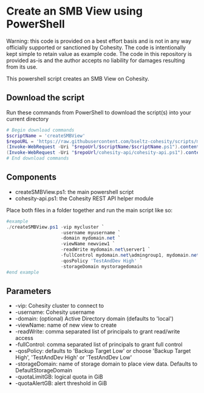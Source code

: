 # Create an SMB View using PowerShell

Warning: this code is provided on a best effort basis and is not in any way officially supported or sanctioned by Cohesity. The code is intentionally kept simple to retain value as example code. The code in this repository is provided as-is and the author accepts no liability for damages resulting from its use.

This powershell script creates an SMB View on Cohesity.

## Download the script

Run these commands from PowerShell to download the script(s) into your current directory

```powershell
# Begin download commands
$scriptName = 'createSMBView'
$repoURL = 'https://raw.githubusercontent.com/bseltz-cohesity/scripts/master/powershell'
(Invoke-WebRequest -Uri "$repoUrl/$scriptName/$scriptName.ps1").content | Out-File "$scriptName.ps1"; (Get-Content "$scriptName.ps1") | Set-Content "$scriptName.ps1"
(Invoke-WebRequest -Uri "$repoUrl/cohesity-api/cohesity-api.ps1").content | Out-File cohesity-api.ps1; (Get-Content cohesity-api.ps1) | Set-Content cohesity-api.ps1
# End download commands
```

## Components

* createSMBView.ps1: the main powershell script
* cohesity-api.ps1: the Cohesity REST API helper module

Place both files in a folder together and run the main script like so:

```powershell
#example
./createSMBView.ps1 -vip mycluster `
                    -username myusername `
                    -domain mydomain.net `
                    -viewName newview1 `
                    -readWrite mydomain.net\server1 `
                    -fullControl mydomain.net\admingroup1, mydomain.net\admingroup2 `
                    -qosPolicy 'TestAndDev High' `
                    -storageDomain mystoragedomain
#end example
```

## Parameters

* -vip: Cohesity cluster to connect to
* -username: Cohesity username
* -domain: (optional) Active Directory domain (defaults to 'local')
* -viewName: name of new view to create
* -readWrite: comma separated list of principals to grant read/write access
* -fullControl: comma separated list of principals to grant full control
* -qosPolicy: defaults to 'Backup Target Low' or choose 'Backup Target High', 'TestAndDev High' or 'TestAndDev Low'
* -storageDomain: name of storage domain to place view data. Defaults to DefaultStorageDomain
* -quotaLimitGB: logical quota in GiB
* -quotaAlertGB: alert threshold in GiB
